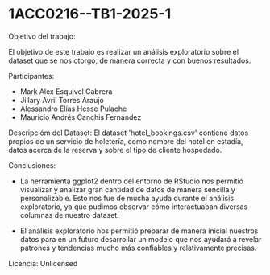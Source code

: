 # 1ACC0216--TB1-2025-1

Objetivo del trabajo: 

El objetivo de este trabajo es realizar un análisis exploratorio sobre el dataset que se nos otorgo, de manera correcta y con buenos resultados.

Participantes:
- Mark Alex Esquivel Cabrera
- Jillary Avril Torres Araujo
- Alessandro Elías Hesse Pulache
- Mauricio Andrés Canchis Fernández

Descripcióm del Dataset:
El dataset 'hotel_bookings.csv' contiene datos propios de un servicio de holetería, como nombre del hotel en estadía, datos acerca de la reserva y sobre el tipo de cliente hospedado.

Conclusiones:

- La herramienta ggplot2 dentro del entorno de RStudio nos permitió visualizar y analizar gran cantidad de datos de manera sencilla y personalizable. Esto nos fue de mucha ayuda durante el análisis exploratorio, ya que pudimos observar cómo interactuaban diversas columnas de nuestro dataset.

- El análisis exploratorio nos permitió preparar de manera inicial nuestros datos para en un futuro desarrollar un modelo que nos ayudará a revelar patrones y tendencias mucho más confiables y relativamente precisas.

Licencia: Unlicensed
